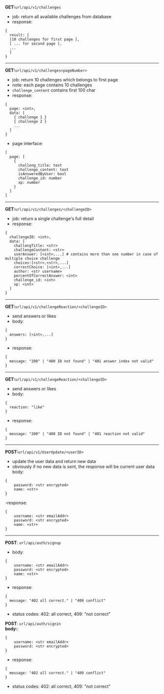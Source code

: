 **GET:**`url/api/v1/challenges`<br>
- job: return all available challenges from database<br>
- response:
```
{
  result: [
  [10 challenges for first page ],
  [ ... for second page ],
  ...
  ]
}
```

<hr>

**GET:**`url/api/v1/challenges<pageNumber>`<br>
- job: return 10 challenges which belongs to first page
 - note: each page contains 10 challenges
- `challenge_content` contains first 100 char
- response:
```
{
  page: <int>,
  data: [
    { challenge 1 }
    { challenge 2 }
    ...
  ]
}
```

- page interface:
```
[
  page: [
    {
      challeng_title: text
      challenge_content: text
      isAnsweredByUser: bool
      challenge_id: number
      xp: number
    }
  ]
]
```

<hr>

**GET:**`url/api/v1/challenges/<challengeID>`<br>
- job: return a single challenge's full detail
- response:
```
{
  challengeID: <int>,
  data: [
    challengTitle: <str>
    challengeContent: <str>
    userAnswer: [<int>,...] # contains more than one number in case of multiple choice challenge
    choices:[<str>,<str>,...]
    correctChoice: [<int>,...]
    author: <str username>
    percentOfCorrectAnswer: <int>
    challenge_id: <int>
    xp: <int>
  ]
}
```

<hr>

**GET:**`url/api/v1/challengeReaction/<challengeID>`<br>
- send answers or likes
- body:
```
{
  answers: [<int>,...]
}
```
- response:
```
{
  message: "200" | "400 ID not found" | "401 answer index not valid"
}
```

<hr>

**GET:**`url/api/v1/challengeReaction/<challengeID>`<br>
- send answers or likes
- body:
```
{
  reaction: "like"
}
```

- response:
```
{
  message: "200" | "400 ID not found" | "401 reaction not valid"
}
```
<hr>

**POST:**`url/api/v1/UserUpdate/<userID>`<br>
- update the user data and return new data
- obviously if no new data is sent, the response will be current user data
body:
```
{
    password: <str encrypted>
    name: <str>
}
```
-response:
```
{
    username: <str emailAddr>
    password: <str encrypted>
    name: <str>
}
```

<hr>

**POST**: `url/api/auth/signup`
<br>
- body:
```
{
    username: <str emailAddr>
    password: <str encrypted>
    name: <str>
}
```
- response:
```
{
  message: "402 all correct." | "409 conflict"
}
```
 - status codes: 402: all correct, 409: "not correct"


**POST**: `url/api/auth/signin`
<br>
**body:**:
```
{
    username: <str emailAddr>
    password: <str encrypted>
}
```
- response:
```
{
  message: "402 all correct." | "409 conflict"
}
```
 - status codes: 402: all correct, 409: "not correct"
